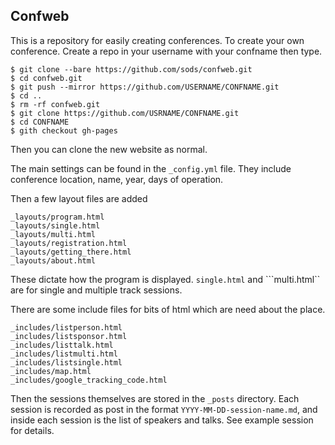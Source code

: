Confweb
---

This is a repository for easily creating conferences. To create your own conference. Create a repo in your username with your confname then type.

```
$ git clone --bare https://github.com/sods/confweb.git
$ cd confweb.git
$ git push --mirror https://github.com/USERNAME/CONFNAME.git
$ cd ..
$ rm -rf confweb.git
$ git clone https://github.com/USRNAME/CONFNAME.git
$ cd CONFNAME
$ gith checkout gh-pages
```

Then you can clone the new website as normal.

The main settings can be found in the ```_config.yml``` file. They include conference location, name, year, days of operation.


Then a few layout files are added

```
_layouts/program.html
_layouts/single.html
_layouts/multi.html
_layouts/registration.html
_layouts/getting_there.html
_layouts/about.html
```

These dictate how the program is displayed. ```single.html``` and ```multi.html`` are for single and multiple track sessions. 

There are some include files for bits of html which are need about the place.

```
_includes/listperson.html
_includes/listsponsor.html
_includes/listtalk.html
_includes/listmulti.html
_includes/listsingle.html
_includes/map.html
_includes/google_tracking_code.html
```

Then the sessions themselves are stored in the ```_posts``` directory. Each session is recorded as post in the format ```YYYY-MM-DD-session-name.md```, and inside each session is the list of speakers and talks. See example session for details.
